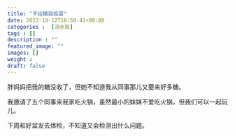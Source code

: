 ```yaml
---
title: "不给糖就捣蛋"
date: 2022-10-12T16:50:41+08:00
categories :  [流水账]
tags : []
description : ""
featured_image: ""
images: []
weight : 
draft: false
---
```


胖妈妈把我的糖没收了，但她不知道我从同事那儿又要来好多糖。

我邀请了五个同事来我家吃火锅，虽然最小的妹妹不爱吃火锅，但我们可以一起玩儿。

下周和好盆友去体检，不知道又会检测出什么问题。

<!--more-->
